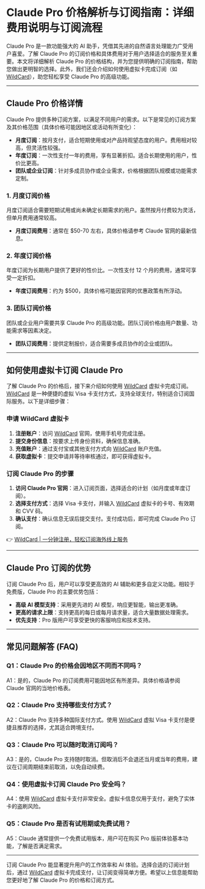 # Claude Pro 价格解析与订阅指南：详细费用说明与订阅流程

Claude Pro 是一款功能强大的 AI 助手，凭借其先进的自然语言处理能力广受用户喜爱。了解 Claude Pro 的订阅价格和具体费用对于用户选择适合的服务至关重要。本文将详细解析 Claude Pro 的价格结构，并为您提供明确的订阅指南，帮助您做出更明智的选择。此外，我们还会介绍如何使用虚拟卡完成订阅（如 [WildCard](#)），助您轻松享受 Claude Pro 的高级功能。

---

## Claude Pro 价格详情

Claude Pro 提供多种订阅方案，以满足不同用户的需求。以下是常见的订阅方案及其价格范围（具体价格可能因地区或活动有所变化）：

- **月度订阅**：按月支付，适合短期使用或对产品持观望态度的用户。费用相对较高，但灵活性较强。
- **年度订阅**：一次性支付一年的费用，享有显著折扣。适合长期使用的用户，性价比更高。
- **团队或企业订阅**：针对多成员协作或企业需求，价格根据团队规模或功能需求定制。

### 1. 月度订阅价格

月度订阅适合需要短期试用或尚未确定长期需求的用户。虽然按月付费较为灵活，但单月费用通常较高。

- **月度订阅费用**：通常在 $50-70 左右，具体价格请参考 Claude 官网的最新信息。

### 2. 年度订阅价格

年度订阅为长期用户提供了更好的性价比。一次性支付 12 个月的费用，通常可享受一定折扣。

- **年度订阅费用**：约为 $500，具体价格可能因官网的优惠政策有所浮动。

### 3. 团队订阅价格

团队或企业用户需要共享 Claude Pro 的高级功能。团队订阅价格由用户数量、功能需求等因素决定。

- **团队订阅费用**：提供定制报价，适合需要多成员协作的企业或团队。

---

## 如何使用虚拟卡订阅 Claude Pro

了解 Claude Pro 的价格后，接下来介绍如何使用 [WildCard](#) 虚拟卡完成订阅。[WildCard](#) 是一种便捷的虚拟 Visa 卡支付方式，支持全球支付，特别适合订阅国际服务。以下是详细步骤：

### 申请 WildCard 虚拟卡

1. **注册账户**：访问 [WildCard](#) 官网，使用手机号完成注册。
2. **提交身份信息**：按要求上传身份资料，确保信息准确。
3. **充值账户**：通过支付宝或其他支付方式向 [WildCard](#) 账户充值。
4. **获取虚拟卡**：提交申请并等待审核通过，即可获得虚拟卡。

### 订阅 Claude Pro 的步骤

1. **访问 Claude Pro 官网**：进入订阅页面，选择适合的计划（如月度或年度订阅）。
2. **选择支付方式**：选择 Visa 卡支付，并输入 [WildCard](#) 虚拟卡的卡号、有效期和 CVV 码。
3. **确认支付**：确认信息无误后提交支付。支付成功后，即可完成 Claude Pro 订阅。

👉 [WildCard | 一分钟注册，轻松订阅海外线上服务](https://bbtdd.com/WildCard)

---

## Claude Pro 订阅的优势

订阅 Claude Pro 后，用户可以享受更高效的 AI 辅助和更多自定义功能。相较于免费版，Claude Pro 的主要优势包括：

- **高级 AI 模型支持**：采用更先进的 AI 模型，响应更智能，输出更准确。
- **更高的请求上限**：支持更高的每日或每月请求量，适合大量数据处理需求。
- **优先支持**：Pro 版用户可享受更快的客服响应和技术支持。

---

## 常见问题解答 (FAQ)

### Q1：Claude Pro 的价格会因地区不同而不同吗？
A1：是的，Claude Pro 的订阅费用可能因地区有所差异。具体价格请参阅 Claude 官网的当地价格表。

### Q2：Claude Pro 支持哪些支付方式？
A2：Claude Pro 支持多种国际支付方式。使用 [WildCard](#) 虚拟 Visa 卡支付是便捷且推荐的选择，尤其适合跨境支付。

### Q3：Claude Pro 可以随时取消订阅吗？
A3：是的，Claude Pro 支持随时取消。但取消后不会退还当月或当年的费用，建议在订阅周期结束前取消，以免自动续费。

### Q4：使用虚拟卡订阅 Claude Pro 安全吗？
A4：使用 [WildCard](#) 虚拟卡支付非常安全。虚拟卡信息仅用于支付，避免了实体卡的盗刷风险。

### Q5：Claude Pro 是否有试用期或免费试用？
A5：Claude 通常提供一个免费试用版本，用户可在购买 Pro 版前体验基本功能，了解是否满足需求。

---

订阅 Claude Pro 能显著提升用户的工作效率和 AI 体验。选择合适的订阅计划后，通过 [WildCard](#) 虚拟卡完成支付，让订阅变得简单方便。希望以上信息能帮助您更好地了解 Claude Pro 的价格和订阅方式。